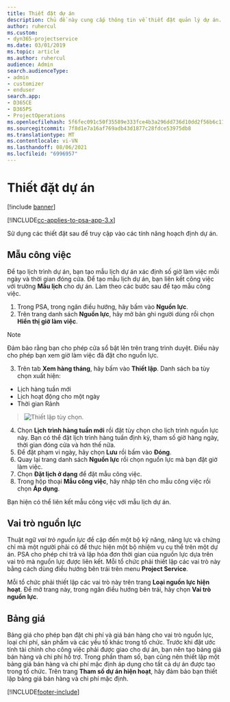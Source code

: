 ```yaml
---
title: Thiết đặt dự án
description: Chủ đề này cung cấp thông tin về thiết đặt quản lý dự án.
author: ruhercul
ms.custom:
- dyn365-projectservice
ms.date: 03/01/2019
ms.topic: article
ms.author: ruhercul
audience: Admin
search.audienceType:
- admin
- customizer
- enduser
search.app:
- D365CE
- D365PS
- ProjectOperations
ms.openlocfilehash: 5f6fec091c50f35589e333fce4b3a296dd736d10dd2f56b6c11209a55b493836
ms.sourcegitcommit: 7f8d1e7a16af769adb43d1877c28fdce53975db8
ms.translationtype: MT
ms.contentlocale: vi-VN
ms.lasthandoff: 08/06/2021
ms.locfileid: "6996957"
---
```

# <a name="project-settings"></a>Thiết đặt dự án

[!include [banner](../includes/psa-now-project-operations.md)]

[!INCLUDE[cc-applies-to-psa-app-3.x](../includes/cc-applies-to-psa-app-3x.md)]

Sử dụng các thiết đặt sau để truy cập vào các tính năng hoạch định dự án.

## <a name="work-template"></a>Mẫu công việc

Để tạo lịch trình dự án, bạn tạo mẫu lịch dự án xác định số giờ làm việc mỗi ngày và thời gian đóng cửa. Để tạo mẫu lịch dự án, bạn liên kết công việc với trường **Mẫu lịch** cho dự án. Làm theo các bước sau để tạo mẫu công việc.

1. Trong PSA, trong ngăn điều hướng, hãy bấm vào **Nguồn lực**. 
2. Trên trang danh sách **Nguồn lực**, hãy mở bản ghi người dùng rồi chọn **Hiển thị giờ làm việc**.

  > [!NOTE]
  > Đảm bảo rằng bạn cho phép cửa sổ bật lên trên trang trình duyệt. Điều này cho phép bạn xem giờ làm việc đã đặt cho nguồn lực.
  
3. Trên tab **Xem hàng tháng**, hãy bấm vào **Thiết lập**. Danh sách ba tùy chọn xuất hiện: 

  - Lịch hàng tuần mới
  - Lịch hoạt động cho một ngày
  - Thời gian Rảnh

> ![Thiết lập tùy chọn.](media/project-13.png)

4. Chọn **Lịch trình hàng tuần mới** rồi đặt tùy chọn cho lịch trình nguồn lực này. Bạn có thể đặt lịch trình hàng tuần định kỳ, tham số giờ hàng ngày, thời gian đóng cửa và hơn thế nữa.
5. Để đặt phạm vi ngày, hãy chọn **Lưu** rồi bấm vào **Đóng**. 
6. Quay lại trang danh sách **Nguồn lực** rồi chọn nguồn lực mà bạn đặt giờ làm việc. 
7. Chọn **Đặt lịch ở dạng** để đặt mẫu công việc. 
8. Trong hộp thoại **Mẫu công việc**, hãy nhập tên cho mẫu công việc rồi chọn **Áp dụng**. 

Bạn hiện có thể liên kết mẫu công việc với mẫu lịch dự án.

## <a name="resource-roles"></a>Vai trò nguồn lực

Thuật ngữ *vai trò nguồn lực* đề cập đến một bộ kỹ năng, năng lực và chứng chỉ mà một người phải có để thực hiện một bộ nhiệm vụ cụ thể trên một dự án. PSA cho phép chi trả và lập hóa đơn thời gian của nguồn lực dựa trên vai trò mà nguồn lực được liên kết. Mỗi tổ chức phải thiết lập các vai trò này bằng cách dùng điều hướng bên trái trên menu **Project Service**.

Mỗi tổ chức phải thiết lập các vai trò này trên trang **Loại nguồn lực hiện hoạt**. Để mở trang này, trong ngăn điều hướng bên trái, hãy chọn **Vai trò nguồn lực**.

## <a name="price-lists"></a>Bảng giá

Bảng giá cho phép bạn đặt chi phí và giá bán hàng cho vai trò nguồn lực, loại chi phí, sản phẩm và các yếu tố khác trong tổ chức. Trước khi đặt ước tính tài chính cho công việc phải được giao cho dự án, bạn nên tạo bảng giá bán hàng và chi phí hỗ trợ. Trong phần tham số, bạn cũng nên thiết lập một bảng giá bán hàng và chi phí mặc định áp dụng cho tất cả dự án được tạo trong tổ chức. Trên trang **Tham số dự án hiện hoạt**, hãy đảm bảo bạn thiết lập bảng giá bán hàng và chi phí mặc định.


[!INCLUDE[footer-include](../includes/footer-banner.md)]